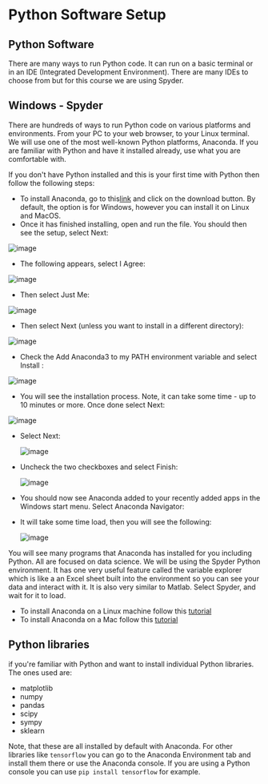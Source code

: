# Python Software Setup
## Python Software
There are many ways to run Python code. It can run on a basic terminal or in an IDE (Integrated Development Environment). There are many IDEs to choose from but for this course we are using Spyder.

 

## Windows - Spyder
There are hundreds of ways to run Python code on various platforms and environments. From your PC to your web browser, to your Linux terminal. We will use one of the most well-known Python platforms, Anaconda. If you are familiar with Python and have it installed already, use what you are comfortable with.

If you don't have Python installed and this is your first time with Python then follow the following steps:
- To install Anaconda, go to this[link](https://www.anaconda.com/products/distribution) and click on the download button. By default, the option is for Windows, however you can install it on Linux and MacOS.
- Once it has finished installing, open and run the file. You should then see the setup, select Next:
  
![image](https://github.com/user-attachments/assets/ab17a4d0-5412-4c7a-942e-aab8767a0e16)

- The following appears, select I Agree:
  
![image](https://github.com/user-attachments/assets/497397dd-6b89-48cf-95be-295abc74cebb)

- Then select Just Me:
  
![image](https://github.com/user-attachments/assets/6119dcd7-9b8f-4c9c-91b5-d9b3631b644c)

- Then select Next (unless you want to install in a different directory):
  
![image](https://github.com/user-attachments/assets/19cbad87-f987-431f-906f-c32e5ba85571)

- Check the Add Anaconda3 to my PATH environment variable and select Install :
  
![image](https://github.com/user-attachments/assets/7043c7fd-5807-4b8d-bc17-4115028cb7ef)

- You will see the installation process. Note, it can take some time - up to 10 minutes or more. Once done select Next:
  
![image](https://github.com/user-attachments/assets/07ba55bd-d410-4c29-8773-1b58fb8386c2)

- Select Next:
  
  ![image](https://github.com/user-attachments/assets/3c15fbeb-e10d-4076-8bea-59c93c10cfb8)

- Uncheck the two checkboxes and select Finish:
  
  ![image](https://github.com/user-attachments/assets/3806163b-dd86-47d0-839c-b92769c91fc6)

- You should now see Anaconda added to your recently added apps in the Windows start menu. Select Anaconda Navigator:
- It will take some time load, then you will see the following:

  ![image](https://github.com/user-attachments/assets/9ad56969-ed53-4944-bcc3-2f2819170ffa)

You will see many programs that Anaconda has installed for you including Python. All are focused on data science. We will be using the Spyder Python environment. It has one very useful feature called the variable explorer which is like a an Excel sheet built into the environment so you can see your data and interact with it. It is also very similar to Matlab. Select Spyder, and wait for it to load.

- To install Anaconda on a Linux machine follow this [tutorial](https://youtu.be/dGm10q_y3xw)
- To install Anaconda on a Mac follow this [tutorial](https://youtu.be/n83J8cBytus)

## Python libraries

if you're familiar with Python and want to install individual Python libraries. The ones used are:

- matplotlib
- numpy
- pandas
- scipy
- sympy
- sklearn
  
Note, that these are all installed by default with Anaconda. For other libraries like `tensorflow` you can go to the Anaconda Environment tab and install them there or use the Anaconda console. If you are using a Python console you can use ```pip install tensorflow``` for example.

